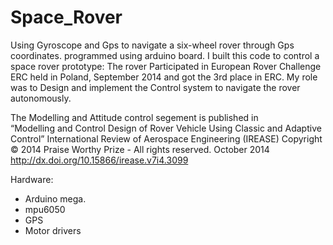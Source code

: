 # Space_Rover
Using Gyroscope and Gps to navigate a six-wheel rover through Gps coordinates. programmed using arduino board. 
 I built this code to control a space rover prototype:
    The rover Participated in European Rover Challenge ERC held in Poland, September 2014 and got the 3rd place in ERC.
    My role was to Design and implement the Control system to navigate the rover autonomously.
    
The Modelling and Attitude control segement is published in      
    “Modelling and Control Design of Rover Vehicle Using Classic and Adaptive Control”
    International Review of Aerospace Engineering (IREASE) Copyright © 2014 Praise Worthy Prize - All rights reserved. October 2014 
    http://dx.doi.org/10.15866/irease.v7i4.3099
 
  

Hardware:
- Arduino mega.
- mpu6050
- GPS
- Motor drivers
